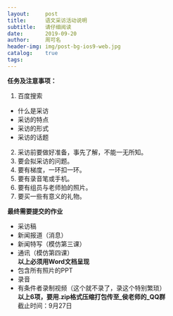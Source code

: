 ```yaml
---
layout:     post
title:      语文采访活动说明
subtitle:   请仔细阅读
date:       2019-09-20
author:     周可名
header-img: img/post-bg-ios9-web.jpg
catalog:    true
tags:
---
```

**任务及注意事项：**  
1. 百度搜索  
* 什么是采访  
* 采访的特点  
* 采访的形式  
* 采访的话题  
2. 采访前要做好准备，事先了解，不能一无所知。  
3. 要会拟采访的问题。  
4. 要有梯度，一环扣一环。  
5. 要有录音笔或手机。  
6. 要有组员与老师拍的照片。  
7. 要买一些有意义的礼物。  

**最终需要提交的作业**  
* 采访稿  
* 新闻报道（消息）  
* 新闻特写（模仿第三课）
* 通讯（模仿第四课）  
**以上必须用Word文档呈现**  
* 包含所有照片的PPT  
* 录音  
* 有条件者录制视频（这个就不录了，录这个特别繁琐）  
**以上6项，要用.zip格式压缩打包传至_侯老师的_QQ群**  
截止时间：9月27日